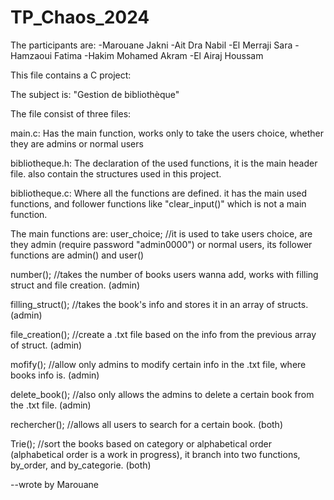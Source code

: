# TP_Chaos_2024

The participants are:
	-Marouane Jakni
	-Ait Dra Nabil
	-El Merraji Sara
	-Hamzaoui Fatima
	-Hakim Mohamed Akram
	-El Airaj Houssam

This file contains a C project:

The subject is: "Gestion de bibliothèque"

The file consist of three files:

main.c:
Has the main function, works only to take the users choice, whether they are admins or normal users

bibliotheque.h:
The declaration of the used functions, it is the main header file.
also contain the structures used in this project.

bibliotheque.c:
Where all the functions are defined.
it has the main used functions, and follower functions like "clear_input()" which is not a main function.

The main functions are:
user_choice; //it is used to take users choice, are they admin (require password "admin0000") or normal users, 
its follower functions are admin() and user()

number(); //takes the number of books users wanna add, works with filling struct and file creation. (admin)

filling_struct(); //takes the book's info and stores it in an array of structs. (admin)

file_creation(); //create a .txt file based on the info from the previous array of struct. (admin)

mofify(); //allow only admins to modify certain info in the .txt file, where books info is. (admin)

delete_book(); //also only allows the admins to delete a certain book from the .txt file. (admin)

rechercher(); //allows all users to search for a certain book. (both)

Trie(); //sort the books based on category or alphabetical order (alphabetical order is a work in progress), 
it branch into two functions, by_order, and by_categorie. (both)

--wrote by Marouane

